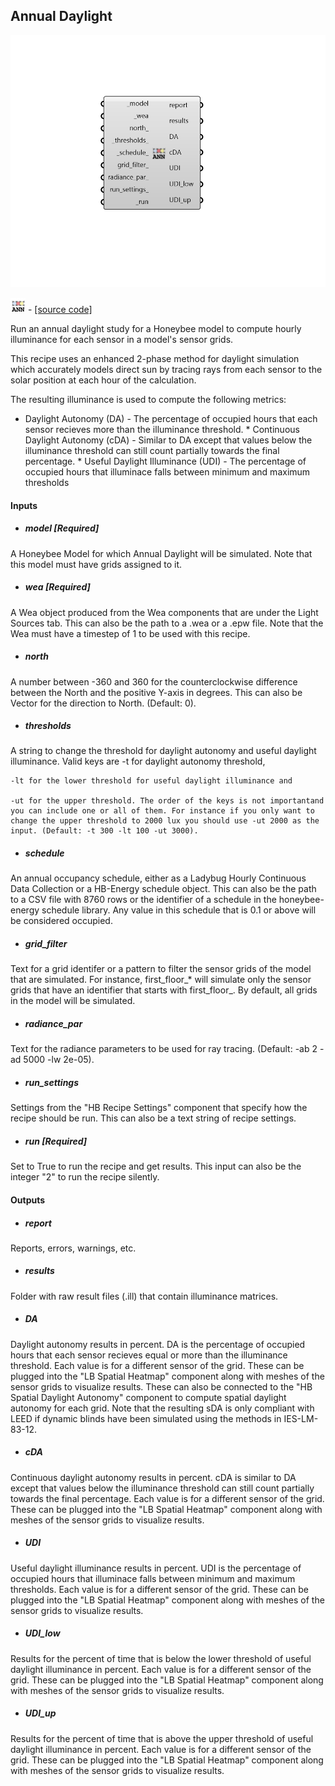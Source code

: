 ## Annual Daylight

![](../../images/components/Annual_Daylight.png)

![](../../images/icons/Annual_Daylight.png) - [[source code]](https://github.com/ladybug-tools/honeybee-grasshopper-radiance/blob/master/honeybee_grasshopper_radiance/src//HB%20Annual%20Daylight.py)


Run an annual daylight study for a Honeybee model to compute hourly illuminance for each sensor in a model's sensor grids. 

This recipe uses an enhanced 2-phase method for daylight simulation which accurately models direct sun by tracing rays from each sensor to the solar position at each hour of the calculation. 

The resulting illuminance is used to compute the following metrics: 

* Daylight Autonomy (DA) - The percentage of occupied hours that each sensor         recieves more than the illuminance threshold. * Continuous Daylight Autonomy (cDA) - Similar to DA except that values below the         illuminance threshold can still count partially towards the final percentage. * Useful Daylight Illuminance (UDI) - The percentage of occupied hours that         illuminace falls between minimum and maximum thresholds 



#### Inputs
* ##### model [Required]
A Honeybee Model for which Annual Daylight will be simulated. Note that this model must have grids assigned to it. 
* ##### wea [Required]
A Wea object produced from the Wea components that are under the Light Sources tab. This can also be the path to a .wea or a .epw file. Note that the Wea must have a timestep of 1 to be used with this recipe. 
* ##### north 
A number between -360 and 360 for the counterclockwise difference between the North and the positive Y-axis in degrees. This can also be Vector for the direction to North. (Default: 0). 
* ##### thresholds 
A string to change the threshold for daylight autonomy and useful daylight illuminance. Valid keys are -t for daylight autonomy threshold, 

    -lt for the lower threshold for useful daylight illuminance and

    -ut for the upper threshold. The order of the keys is not importantand you can include one or all of them. For instance if you only want to change the upper threshold to 2000 lux you should use -ut 2000 as the input. (Default: -t 300 -lt 100 -ut 3000). 
* ##### schedule 
An annual occupancy schedule, either as a Ladybug Hourly Continuous Data Collection or a HB-Energy schedule object. This can also be the path to a CSV file with 8760 rows or the identifier of a schedule in the honeybee-energy schedule library. Any value in this schedule that is 0.1 or above will be considered occupied. 
* ##### grid_filter 
Text for a grid identifer or a pattern to filter the sensor grids of the model that are simulated. For instance, first_floor_* will simulate only the sensor grids that have an identifier that starts with first_floor_. By default, all grids in the model will be simulated. 
* ##### radiance_par 
Text for the radiance parameters to be used for ray tracing. (Default: -ab 2 -ad 5000 -lw 2e-05). 
* ##### run_settings 
Settings from the "HB Recipe Settings" component that specify how the recipe should be run. This can also be a text string of recipe settings. 
* ##### run [Required]
Set to True to run the recipe and get results. This input can also be the integer "2" to run the recipe silently. 

#### Outputs
* ##### report
Reports, errors, warnings, etc. 
* ##### results
Folder with raw result files (.ill) that contain illuminance matrices. 
* ##### DA
Daylight autonomy results in percent. DA is the percentage of occupied hours that each sensor recieves equal or more than the illuminance threshold. Each value is for a different sensor of the grid. These can be plugged into the "LB Spatial Heatmap" component along with meshes of the sensor grids to visualize results. These can also be connected to the "HB Spatial Daylight Autonomy" component to compute spatial daylight autonomy for each grid. Note that the resulting sDA is only compliant with LEED if dynamic blinds have been simulated using the methods in IES-LM-83-12. 
* ##### cDA
Continuous daylight autonomy results in percent. cDA is similar to DA except that values below the illuminance threshold can still count partially towards the final percentage. Each value is for a different sensor of the grid. These can be plugged into the "LB Spatial Heatmap" component along with meshes of the sensor grids to visualize results. 
* ##### UDI
Useful daylight illuminance results in percent. UDI is the percentage of occupied hours that illuminace falls between minimum and maximum thresholds. Each value is for a different sensor of the grid. These can be plugged into the "LB Spatial Heatmap" component along with meshes of the sensor grids to visualize results. 
* ##### UDI_low
Results for the percent of time that is below the lower threshold of useful daylight illuminance in percent. Each value is for a different sensor of the grid. These can be plugged into the "LB Spatial Heatmap" component along with meshes of the sensor grids to visualize results. 
* ##### UDI_up
Results for the percent of time that is above the upper threshold of useful daylight illuminance in percent. Each value is for a different sensor of the grid. These can be plugged into the "LB Spatial Heatmap" component along with meshes of the sensor grids to visualize results. 